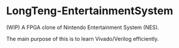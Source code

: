 # LongTeng-EntertainmentSystem
  
(WIP) A FPGA clone of Nintendo Entertainment System (NES).
  
The main purpose of this is to learn Vivado/Verilog efficiently.  

